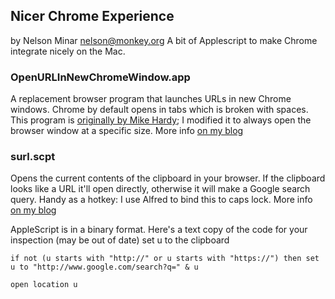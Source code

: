 ## Nicer Chrome Experience
by Nelson Minar <nelson@monkey.org>
A bit of Applescript to make Chrome integrate nicely on the Mac.

### OpenURLInNewChromeWindow.app

A replacement browser program that launches URLs in new Chrome windows. Chrome by default opens in tabs which is broken with spaces. This program is [originally by Mike Hardy](http://smoove-operator.blogspot.com/2011/06/open-links-from-external-applications.html); I modified it to always open the browser window at a specific size. More info [on my blog](http://www.somebits.com/weblog/tech/mac/chrome-new-window-spaces.html)

### surl.scpt

Opens the current contents of the clipboard in your browser. If the clipboard looks like a URL it'll open directly, otherwise it will make a Google search query. Handy as a hotkey: I use Alfred to bind this to caps lock. More info [on my blog](http://www.somebits.com/weblog/tech/good/capslock-to-search-google-on-macos.html)

AppleScript is in a binary format. Here's a text copy of the code for your inspection (may be out of date)
    set u to the clipboard    if not (u starts with "http://" or u starts with "https://") then set u to "http://www.google.com/search?q=" & u    open location u